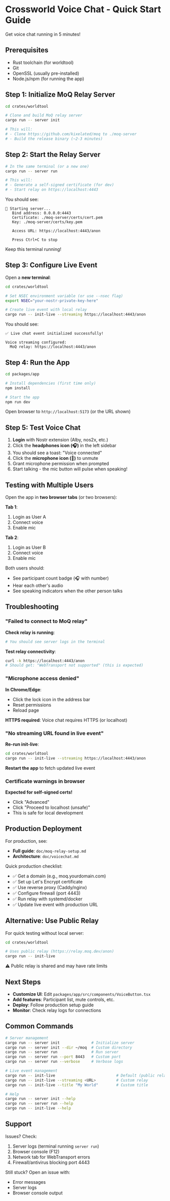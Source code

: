 # Crossworld Voice Chat - Quick Start Guide

Get voice chat running in 5 minutes!

## Prerequisites

- Rust toolchain (for worldtool)
- Git
- OpenSSL (usually pre-installed)
- Node.js/npm (for running the app)

## Step 1: Initialize MoQ Relay Server

```bash
cd crates/worldtool

# Clone and build MoQ relay server
cargo run -- server init

# This will:
# - Clone https://github.com/kixelated/moq to ./moq-server
# - Build the release binary (~2-3 minutes)
```

## Step 2: Start the Relay Server

```bash
# In the same terminal (or a new one)
cargo run -- server run

# This will:
# - Generate a self-signed certificate (for dev)
# - Start relay on https://localhost:4443
```

You should see:
```
🚀 Starting server...
   Bind address: 0.0.0.0:4443
   Certificate: ./moq-server/certs/cert.pem
   Key: ./moq-server/certs/key.pem

   Access URL: https://localhost:4443/anon

   Press Ctrl+C to stop
```

Keep this terminal running!

## Step 3: Configure Live Event

Open a **new terminal**:

```bash
cd crates/worldtool

# Set NSEC environment variable (or use --nsec flag)
export NSEC="your-nostr-private-key-here"

# Create live event with local relay
cargo run -- init-live --streaming https://localhost:4443/anon
```

You should see:
```
✅ Live chat event initialized successfully!

Voice streaming configured:
  MoQ relay: https://localhost:4443/anon
```

## Step 4: Run the App

```bash
cd packages/app

# Install dependencies (first time only)
npm install

# Start the app
npm run dev
```

Open browser to `http://localhost:5173` (or the URL shown)

## Step 5: Test Voice Chat

1. **Login** with Nostr extension (Alby, nos2x, etc.)
2. Click the **headphones icon (🎧)** in the left sidebar
3. You should see a toast: "Voice connected"
4. Click the **microphone icon (🎤)** to unmute
5. Grant microphone permission when prompted
6. Start talking - the mic button will pulse when speaking!

## Testing with Multiple Users

Open the app in **two browser tabs** (or two browsers):

**Tab 1**:
1. Login as User A
2. Connect voice
3. Enable mic

**Tab 2**:
1. Login as User B
2. Connect voice
3. Enable mic

Both users should:
- See participant count badge (🎧 with number)
- Hear each other's audio
- See speaking indicators when the other person talks

## Troubleshooting

### "Failed to connect to MoQ relay"

**Check relay is running**:
```bash
# You should see server logs in the terminal
```

**Test relay connectivity**:
```bash
curl -k https://localhost:4443/anon
# Should get: "WebTransport not supported" (this is expected)
```

### "Microphone access denied"

**In Chrome/Edge**:
- Click the lock icon in the address bar
- Reset permissions
- Reload page

**HTTPS required**: Voice chat requires HTTPS (or localhost)

### "No streaming URL found in live event"

**Re-run init-live**:
```bash
cd crates/worldtool
cargo run -- init-live --streaming https://localhost:4443/anon
```

**Restart the app** to fetch updated live event

### Certificate warnings in browser

**Expected for self-signed certs!**
- Click "Advanced"
- Click "Proceed to localhost (unsafe)"
- This is safe for local development

## Production Deployment

For production, see:
- **Full guide**: `doc/moq-relay-setup.md`
- **Architecture**: `doc/voicechat.md`

Quick production checklist:
- ✅ Get a domain (e.g., moq.yourdomain.com)
- ✅ Set up Let's Encrypt certificate
- ✅ Use reverse proxy (Caddy/nginx)
- ✅ Configure firewall (port 4443)
- ✅ Run relay with systemd/docker
- ✅ Update live event with production URL

## Alternative: Use Public Relay

For quick testing without local server:

```bash
cd crates/worldtool

# Uses public relay (https://relay.moq.dev/anon)
cargo run -- init-live
```

⚠️ Public relay is shared and may have rate limits

## Next Steps

- **Customize UI**: Edit `packages/app/src/components/VoiceButton.tsx`
- **Add features**: Participant list, mute controls, etc.
- **Deploy**: Follow production setup guide
- **Monitor**: Check relay logs for connections

## Common Commands

```bash
# Server management
cargo run -- server init              # Initialize server
cargo run -- server init --dir ~/moq  # Custom directory
cargo run -- server run               # Run server
cargo run -- server run --port 8443   # Custom port
cargo run -- server run --verbose     # Verbose logs

# Live event management
cargo run -- init-live                           # Default (public relay)
cargo run -- init-live --streaming <URL>         # Custom relay
cargo run -- init-live --title "My World"        # Custom title

# Help
cargo run -- server init --help
cargo run -- server run --help
cargo run -- init-live --help
```

## Support

Issues? Check:
1. Server logs (terminal running `server run`)
2. Browser console (F12)
3. Network tab for WebTransport errors
4. Firewall/antivirus blocking port 4443

Still stuck? Open an issue with:
- Error messages
- Server logs
- Browser console output
